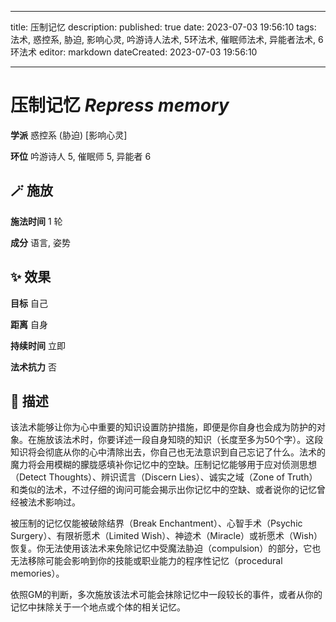 
---
title: 压制记忆
description: 
published: true
date: 2023-07-03 19:56:10
tags: 法术, 惑控系, 胁迫, 影响心灵, 吟游诗人法术, 5环法术, 催眠师法术, 异能者法术, 6环法术
editor: markdown
dateCreated: 2023-07-03 19:56:10

---

# **压制记忆** *Repress memory*

**学派** 惑控系 (胁迫) \[影响心灵\] 

**环位** 吟游诗人 5, 催眠师 5, 异能者 6

## 🪄 施放

**施法时间** 1 轮

**成分** 语言, 姿势

## ✨ 效果 

**目标** 自己 

**距离** 自身  

**持续时间** 立即 

**法术抗力** 否

## 📖 描述

该法术能够让你为心中重要的知识设置防护措施，即便是你自身也会成为防护的对象。在施放该法术时，你要详述一段自身知晓的知识（长度至多为50个字）。这段知识将会彻底从你的心中清除出去，你自己也无法意识到自己忘记了什么。法术的魔力将会用模糊的朦胧感填补你记忆中的空缺。压制记忆能够用于应对侦测思想（Detect Thoughts）、辨识谎言（Discern Lies）、诚实之域（Zone of Truth）和类似的法术，不过仔细的询问可能会揭示出你记忆中的空缺、或者说你的记忆曾经被法术影响过。

被压制的记忆仅能被破除结界（Break Enchantment）、心智手术（Psychic Surgery）、有限祈愿术（Limited Wish）、神迹术（Miracle）或祈愿术（Wish）恢复。你无法使用该法术来免除记忆中受魔法胁迫（compulsion）的部分，它也无法移除可能会影响到你的技能或职业能力的程序性记忆（procedural memories）。

依照GM的判断，多次施放该法术可能会抹除记忆中一段较长的事件，或者从你的记忆中抹除关于一个地点或个体的相关记忆。
    
